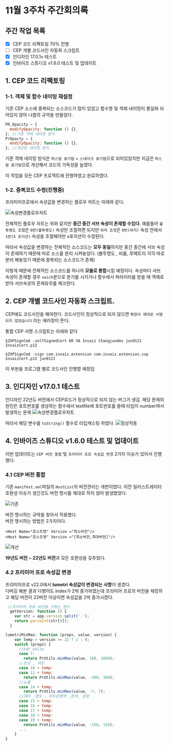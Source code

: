 # 11월 3주차 주간회의록

## 주간 작업 목록

- [x] CEP 코드 리팩토링 70% 진행
- [ ] CEP 개별 코드사인 자동화 스크립트
- [x] 인디자인 17.0.1v 테스트
- [x] 인바이즈 스튜디오 v1.6.0 테스트 및 업데이트

## 1. CEP 코드 리팩토링

### 1-1. 객체 및 함수 네이밍 재설정

기존 CEP 소스에 중복되는 소스코드가 많이 있었고 함수명 및 객체 네이밍이 통일화 되어있지 않아 나름의 규약을 만들었다.

```js
PR_Opacity = {
  modifyOpacity: function () {},
}; //기존 객체 네이밍 방식
PrOpacty = {
  modifyOpacity: function () {},
}; //개선된 네이밍 방식
```

기존 객체 네이밍 방식은 `파스칼 표기법` + `스네이크 표기법`으로 되어있었지만 지금은 `파스칼 표기법`으로 개선해서 코드의 가독성을 높였다.

이 작업을 모든 CEP 프로젝트에 진행하였고 완료하였다.

### 1-2. 중복코드 수정(진행중)

프리미어프로에서 속성값을 변경하는 플로우 차트는 아래와 같다.

![속성변경플로우차트](../Asset/flowchart.PNG)

전체적인 플로우 차트는 위와 같지만 **중간 중간 서브 속성이 존재할 수있다**.
예를들어 `불투명도 조절`은 `0번(불투명도)` 속성만 조절하면 되지만 `위치 조정`은 `0번(위치)` 속성 안에서 `1번(X 포지션)` 속성을 조절해야만 x포지션이 수정된다.

따라서 속성값을 변경하는 전체적인 소스코드는 **모두 동일**하지만 중간 중간에 서브 속성이 존재하기 때문에 따로 소스를 분리 시켜놓았다. (불투명도 , 비율, 루메트리 각각 따로 분리 해놓았기 때문에 중복되는 소스코드가 존재)

이렇게 때문에 전체적인 소스코드를 하나의 **모듈로 통합**시킬 예정이다.
속성마다 서브 속성이 존재할 경우 `swich`문으로 분기를 시키거나 함수에서 파라미터를 받을 때 객체로 받아 서브속성의 존재유무를 체크한다.

## 2. CEP 개별 코드사인 자동화 스크립트.

CEP에도 코드사인을 해야한다. 코드사인이 정상적으로 되지 않으면 `확장이 제대로 서명되지 않았습니다` 라는 에러창이 뜬다.

통합 CEP 서명 스크립트는 아래와 같다

```
$ZXPSignCmd -selfSignedCert KR VA Invaiz Changjundev jun9121 InvaizCert.p12

$ZXPSignCmd -sign com.invaiz.extension com.invaiz.extension.zxp InvaizCert.p12 jun9121
```

이 부분을 프로그램 별로 코드사인 진행할 예정임

## 3. 인디자인 v17.0.1 테스트

인디자인 22년도 버전에서 CEP로드가 정상적으로 되지 않는 버그가 생김.
해당 문제의 원인은 포트번호를 생성하는 함수에서 textfile에 포트번호를 쓸때 타입이 number여서 발생하는 문제
![속성변경플로우차트](../Asset/flowchart.PNG)

따라서 해당 변수를 `toString()` 함수로 타입캐스팅 하였다.
![정상작동](../Asset/indesign.PNG)

## 4. 인바이즈 스튜디오 v1.6.0 테스트 및 업데이트

이번 업데이트는 `CEP 버전 통합` 및 `프리미어 프로 속성값 변경` 2가지 이슈가 있어서 진행했다.

### 4.1 CEP 버전 통합

기존 `manifest.xml`파일의 `HostList`의 버전관리는 개판이였다.
이전 일러스트레이터 호환성 이슈가 생긴것도 버전 명시를 제대로 하지 않아 발생했었다.

![기존](../Asset/cep1.PNG)

버전 명시하는 규약을 찾아서 적용했다.  
버전 명시하는 방법은 2가지이다.

```
<Host Name="호스트명" Version ="최소버전"/>
<Host Name="호스트명" Version ="[최소버전,최대버전]"/>
```

![개선](../Asset/cep2.PNG)

**19년도 버전 ~ 22년도 버전**과 모든 호환성을 갖추었다.

### 4.2 프리미어 프로 속성값 변경

프리미어프로 v22.0에서 **lumetri 속성값이 변경되는 사항**이 생겼다.  
디버깅 해본 결과 다행이도 index가 2씩 증가하였는데 프리미어 프로의 버전을 체킹하고 해당 버전이 22버전 이상이면 속성값을 2씩 증가시켰다.

```js
 //프리미어 프로 버전을 구하는 함수
  getVersion: function () {
    var str = app.version.split('.');
    return parseInt(str[0]);
  }
```

```js
lumetriMinMax: function (props, value, version) {
    var temp = version >= 22 ? 2 : 0;
    switch (props) {
      //hdr white
      case 7:
        return PrUtils.minMax(value, 100, 1000);
      //온도 , 색조
      case 10 + temp:
      case 11 + temp:
        return PrUtils.minMax(value, -300, 300);
      //노출
      case 14 + temp:
        return PrUtils.minMax(value, -7, 7);
      //대비 ,명도 , 어두운영역 ,흰색, 검정
      case 15 + temp:
      case 16 + temp:
      case 17 + temp:
      case 18 + temp:
      case 19 + temp:
        return PrUtils.minMax(value, -150, 150);
      ...
    }
}
```
